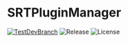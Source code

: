 # SRTPluginManager
[![TestDevBranch](https://github.com/SpeedrunTooling/SRTPluginManager/actions/workflows/dotnet-desktop.yml/badge.svg)](https://github.com/SpeedrunTooling/SRTPluginManager/actions/workflows/dotnet-desktop.yml)
![Release](https://user-images.githubusercontent.com/13387887/126013632-88a97a62-f9a1-43cb-a8ca-c0cf0ac27ef7.png)
![License](https://user-images.githubusercontent.com/13387887/126013440-6f23c9b6-375b-441e-93e5-e2adead379e7.png)


